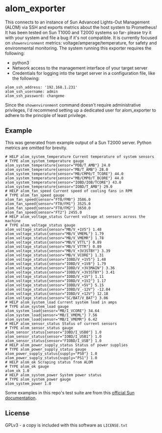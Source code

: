 # alom_exporter

This connects to an instance of Sun Advanced Lights-Out Management (ALOM) via SSH and exports metrics about the host system to Prometheus! It has been tested on Sun T1000 and T2000 systems so far- please try it with your system and file a bug if it's not compatible. It is currently focused on `showenvironment` metrics: voltage/amperage/temperature, for safety and environmental monitoring. The system running this exporter requires the following:

- python3
- Network access to the management interface of your target server
- Credentials for logging into the target server in a configuration file, like the following:

```
alom_ssh_address: '192.168.1.231'
alom_ssh_username: admin
alom_ssh_password: changeme
```

Since the `showenvironment` command doesn't require administrative privileges, I'd recommend setting up a dedicated user for alom_exporter to adhere to the principle of least privilege.

## Example

This was generated from example output of a Sun T2000 server. Python metrics are omitted for brevity.

```
# HELP alom_system_temperature Current temperature of system sensors
# TYPE alom_system_temperature gauge
alom_system_temperature{sensor="PDB/T_AMB"} 24.0
alom_system_temperature{sensor="MB/T_AMB"} 28.0
alom_system_temperature{sensor="MB/CMP0/T_TCORE"} 44.0
alom_system_temperature{sensor="MB/CMP0/T_BCORE"} 44.0
alom_system_temperature{sensor="IOBD/IOB/TCORE"} 43.0
alom_system_temperature{sensor="IOBD/T_AMB"} 29.0
# HELP alom_fan_speed Current speed of cooling fans in RPM
# TYPE alom_fan_speed gauge
alom_fan_speed{sensor="FT0/FM0"} 3586.0
alom_fan_speed{sensor="FT0/FM1"} 3525.0
alom_fan_speed{sensor="FT0/FM2"} 3650.0
alom_fan_speed{sensor="FT2"} 2455.0
# HELP alom_voltage_status Current voltage at sensors across the machine
# TYPE alom_voltage_status gauge
alom_voltage_status{sensor="MB/V_+1V5"} 1.48
alom_voltage_status{sensor="MB/V_VMEML"} 1.79
alom_voltage_status{sensor="MB/V_VMEMR"} 1.78
alom_voltage_status{sensor="MB/V_VTTL"} 0.89
alom_voltage_status{sensor="MB/V_VTTR"} 0.89
alom_voltage_status{sensor="MB/V_+3V3STBY"} 3.39
alom_voltage_status{sensor="MB/V_VCORE"} 1.31
alom_voltage_status{sensor="IOBD/V_+1V5"} 1.48
alom_voltage_status{sensor="IOBD/V_+1V8"} 1.79
alom_voltage_status{sensor="IOBD/V_+3V3MAIN"} 3.36
alom_voltage_status{sensor="IOBD/V_+3V3STBY"} 3.41
alom_voltage_status{sensor="IOBD/V_+1V"} 1.11
alom_voltage_status{sensor="IOBD/V_+1V2"} 1.17
alom_voltage_status{sensor="IOBD/V_+5V"} 5.15
alom_voltage_status{sensor="IOBD/V_-12V"} -12.04
alom_voltage_status{sensor="IOBD/V_+12V"} 12.18
alom_voltage_status{sensor="SC/BAT/V_BAT"} 3.06
# HELP alom_system_load Current system load in amps
# TYPE alom_system_load gauge
alom_system_load{sensor="MB/I_VCORE"} 34.64
alom_system_load{sensor="MB/I_VMEML"} 7.56
alom_system_load{sensor="MB/I_VMEMR"} 6.42
# HELP alom_sensor_status Status of current sensors
# TYPE alom_sensor_status gauge
alom_sensor_status{sensor="IOBD/I_USB0"} 1.0
alom_sensor_status{sensor="IOBD/I_USB1"} 1.0
alom_sensor_status{sensor="FIOBD/I_USB"} 1.0
# HELP alom_power_supply_status Status of power supplies
# TYPE alom_power_supply_status gauge
alom_power_supply_status{supply="PS0"} 1.0
alom_power_supply_status{supply="PS1"} 1.0
# HELP alom_ok Scraping status from ALOM
# TYPE alom_ok gauge
alom_ok 1.0
# HELP alom_system_power System power status
# TYPE alom_system_power gauge
alom_system_power 1.0
```
Some examples in this repo's test suite are from this [official Sun documentation](https://docs.oracle.com/cd/E19076-01/t1k.srvr/819-3250-11/command_shell.html).

## License

GPLv3 - a copy is included with this software as `LICENSE.txt`

